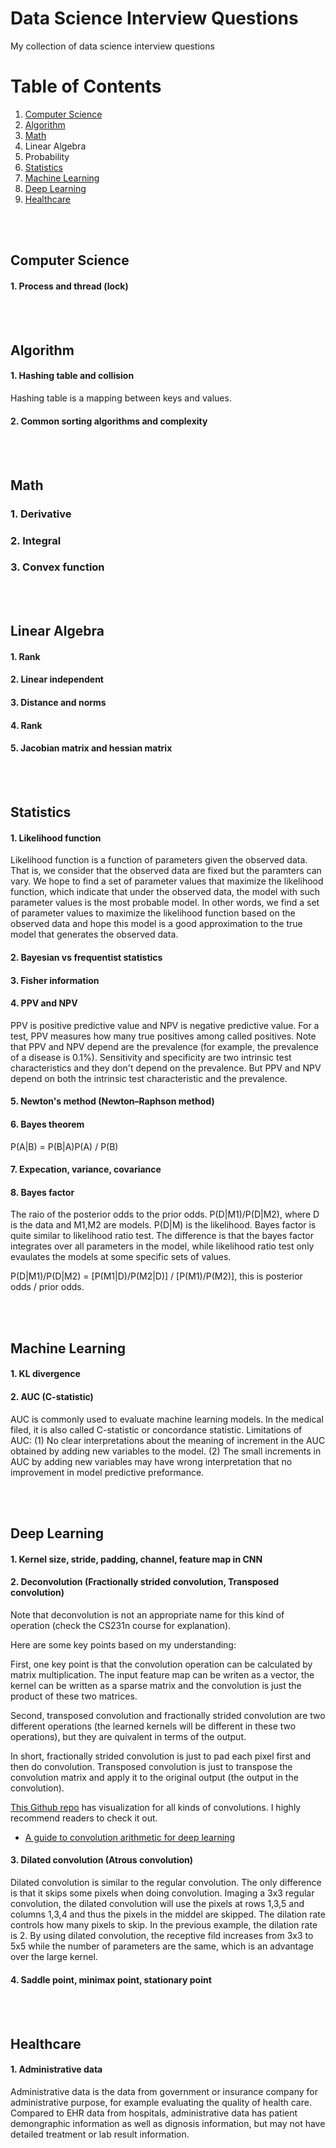 # Data Science Interview Questions
My collection of data science interview questions

# Table of Contents
1. [Computer Science](#computer-science)
2. [Algorithm](#algorithm)
3. [Math](#math)
4. Linear Algebra
5. Probability
6. [Statistics](#statistics)
7. [Machine Learning](#machine-learning)
8. [Deep Learning](#deep-learning)
9. [Healthcare](#healthcare)

<br><br>
## Computer Science

#### 1\. Process and thread (lock)


<br><br>
## Algorithm

#### 1\. Hashing table and collision
Hashing table is a mapping between keys and values.

#### 2\. Common sorting algorithms and complexity 


<br><br>
## Math

### 1\. Derivative

### 2\. Integral

### 3\. Convex function

<br><br>
## Linear Algebra

#### 1\. Rank

#### 2\. Linear independent

#### 3\. Distance and norms

#### 4\. Rank

#### 5\. Jacobian matrix and  hessian matrix

<br><br>
## Statistics

#### 1\. Likelihood function
Likelihood function is a function of parameters given the observed data. That is, we consider that the observed data are fixed but the paramters can vary. We hope to find a set of parameter values that maximize the likelihood function, which indicate that under the observed data, the model with such parameter values is the most probable model. In other words, we find a set of parameter values to maximize the likelihood function based on the observed data and hope this model is a good approximation to the true model that generates the observed data.

#### 2\. Bayesian vs frequentist statistics


#### 3\. Fisher information

#### 4\. PPV and NPV
PPV is positive predictive value and NPV is negative predictive value. For a test, PPV measures how many true positives among called positives. Note that PPV and NPV depend are the prevalence (for example, the prevalence of a disease is 0.1%). Sensitivity and specificity are two intrinsic test characteristics and they don't depend on the prevalence. But PPV and NPV depend on both the intrinsic test characteristic and the prevalence.

#### 5\.  Newton's method (Newton–Raphson method)

#### 6\.  Bayes theorem
P(A|B) = P(B|A)P(A) / P(B)

#### 7\.  Expecation, variance, covariance

#### 8\. Bayes factor
The raio of the posterior odds to the prior odds. P(D|M1)/P(D|M2), where D is the data and M1,M2 are models. P(D|M) is the likelihood. Bayes factor is quite similar to likelihood ratio test. The difference is that the bayes factor integrates over all parameters in the model, while likelihood ratio test only evaulates the models at some specific sets of values.  

P(D|M1)/P(D|M2) = [P(M1|D)/P(M2|D)] / [P(M1)/P(M2)], this is posterior odds / prior odds.


<br><br>
## Machine Learning

#### 1\. KL divergence

#### 2\. AUC (C-statistic)
AUC is commonly used to evaluate machine learning models. In the medical filed, it is also called C-statistic or concordance statistic.
Limitations of AUC: (1) No clear interpretations about the meaning of increment in the AUC obtained by adding new variables to the model. (2) The small increments in AUC by adding new variables may have wrong interpretation that no improvement in model predictive preformance. 





<br><br>
## Deep Learning

#### 1. Kernel size, stride, padding, channel, feature map in CNN


#### 2. Deconvolution (Fractionally strided convolution, Transposed convolution)
Note that deconvolution is not an appropriate name for this kind of operation (check the CS231n course for explanation). 

Here are some key points based on my understanding:

First, one key point is that the convolution operation can be calculated by matrix multiplication. The input feature map can be writen as a vector, the kernel can be written as a sparse matrix and the convolution is just the product of these two matrices.   

Second, transposed convolution and fractionally strided convolution are two different operations (the learned kernels will be different in these two operations), but they are quivalent in terms of the output. 

In short, fractionally strided convolution is just to pad each pixel first and then do convolution.  Transposed convolution is just to transpose the convolution matrix and apply it to the original output (the output in the convolution). 

[This Github repo](https://github.com/vdumoulin/conv_arithmetic) has visualization for all kinds of convolutions. I highly recommend readers to check it out. 


* [A guide to convolution arithmetic for deep learning](https://arxiv.org/pdf/1603.07285v1.pdf)

#### 3. Dilated convolution (Atrous convolution)
Dilated convolution is similar to the regular convolution. The only difference is that it skips some pixels when doing convolution. Imaging a 3x3 regular convolution, the dilated convolution will use the pixels at rows 1,3,5 and columns 1,3,4 and thus the pixels in the middel are skipped. The dilation rate controls how many pixels to skip. In the previous example, the dilation rate is 2. By using dilated convolution, the receptive fild increases from 3x3 to 5x5 while the number of parameters are the same, which is an advantage over the large kernel. 

#### 4\. Saddle point, minimax point, stationary point




<br><br>
## Healthcare

#### 1\. Administrative data
Administrative data is the data from government or insurance company for administrative purpose, for example evaluating the quality of health care. Compared to EHR data from hospitals, administrative data has patient demongraphic information as well as dignosis information, but may not have detailed treatment or lab result information.   
